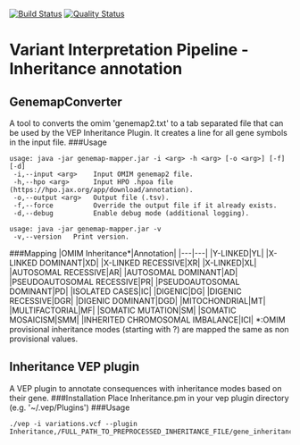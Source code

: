 [![Build Status](https://travis-ci.org/molgenis/vip-inheritance.svg?branch=main)](https://travis-ci.org/github/molgenis/vip-inheritance)
[![Quality Status](https://sonarcloud.io/api/project_badges/measure?project=molgenis_vip-inheritance&metric=alert_status)](https://sonarcloud.io/dashboard?id=molgenis_vip-inheritance)
# Variant Interpretation Pipeline - Inheritance annotation
## GenemapConverter
A tool to converts the omim 'genemap2.txt' to a tab separated file that can be used by the VEP Inheritance Plugin.
It creates a line for all gene symbols in the input file.
###Usage
```
usage: java -jar genemap-mapper.jar -i <arg> -h <arg> [-o <arg>] [-f] [-d]
 -i,--input <arg>    Input OMIM genemap2 file.
 -h,--hpo <arg>      Input HPO .hpoa file (https://hpo.jax.org/app/download/annotation).
 -o,--output <arg>   Output file (.tsv).
 -f,--force          Override the output file if it already exists.
 -d,--debug          Enable debug mode (additional logging).

usage: java -jar genemap-mapper.jar -v
 -v,--version   Print version.
```

###Mapping
|OMIM Inheritance*|Annotation|
|---|---|
|Y-LINKED|YL|
|X-LINKED DOMINANT|XD|
|X-LINKED RECESSIVE|XR|
|X-LINKED|XL|
|AUTOSOMAL RECESSIVE|AR|
|AUTOSOMAL DOMINANT|AD|
|PSEUDOAUTOSOMAL RECESSIVE|PR|
|PSEUDOAUTOSOMAL DOMINANT|PD|
|ISOLATED CASES|IC|
|DIGENIC|DG|
|DIGENIC RECESSIVE|DGR|
|DIGENIC DOMINANT|DGD|
|MITOCHONDRIAL|MT|
|MULTIFACTORIAL|MF|
|SOMATIC MUTATION|SM|
|SOMATIC MOSAICISM|SMM|
|INHERITED CHROMOSOMAL IMBALANCE|ICI|
*:OMIM provisional inheritance modes (starting with ?) are mapped the same as non provisional values.

## Inheritance VEP plugin
A VEP plugin to annotate consequences with inheritance modes based on their gene.
###Installation
Place Inheritance.pm in your vep plugin directory (e.g. '~/.vep/Plugins')
###Usage
```
./vep -i variations.vcf --plugin Inheritance,/FULL_PATH_TO_PREPROCESSED_INHERITANCE_FILE/gene_inheritance_modes.tsv
```
